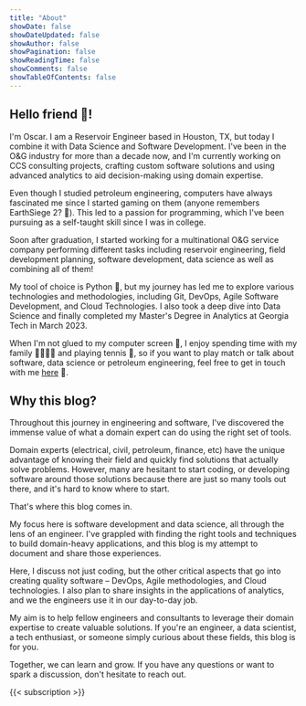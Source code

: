 ```yaml
---
title: "About"
showDate: false
showDateUpdated: false
showAuthor: false
showPagination: false
showReadingTime: false
showComments: false
showTableOfContents: false
---
```


## Hello friend 👋!
I'm Oscar.
I am a Reservoir Engineer based in Houston, TX,
but today I combine it with Data Science and Software Development.
I've been in the O&G industry for more than a decade now, and I'm currently working on 
CCS consulting projects, crafting custom software solutions and using advanced 
analytics to aid decision-making using domain expertise.

Even though I studied petroleum engineering, computers have always fascinated me since I 
started gaming on them (anyone remembers EarthSiege 2? 👀). This led to a passion for 
programming, which I've been pursuing as a self-taught skill since I was in college.

Soon after graduation, I started working for a multinational O&G service company 
performing different tasks including reservoir engineering, field development planning, 
software development, data science as well as combining all of them!

My tool of choice is Python 🐍, but my journey has led me to explore various technologies 
and methodologies, including Git, DevOps, Agile Software Development, and Cloud 
Technologies. I also took a deep dive into Data Science and finally completed my Master's 
Degree in Analytics at Georgia Tech in March 2023.

When I'm not glued to my computer screen 👀, I enjoy spending time with my family 👨‍👩‍👦‍👦 and 
playing tennis 🎾, so if you want to play match or talk about software, data science or 
petroleum engineering, feel free to get in touch with me [here](/contact) 🙂.

## Why this blog?
Throughout this journey in engineering and software, I've discovered the immense value 
of what a domain expert can do using the right set of tools. 

Domain experts (electrical, civil, petroleum, finance, etc) have the unique advantage of 
knowing their field and quickly find solutions that actually solve problems. 
However, many are hesitant to start coding, or developing software around those solutions 
because there are just so many tools out there, and it's hard to know where to start.

That's where this blog comes in.

My focus here is software development and data science, all through the lens of an 
engineer.
I've grappled with finding the right tools and techniques to build domain-heavy 
 applications, and this blog is my attempt to document and share those experiences.

Here, I discuss not just coding, but the other critical aspects that go into creating 
quality software – DevOps, Agile methodologies, and Cloud technologies. I also plan to 
share insights in the applications of analytics, and we the engineers use it in our 
day-to-day job.

My aim is to help fellow engineers and consultants to leverage their domain expertise to 
create valuable solutions. If you're an engineer, a data scientist, a tech enthusiast, 
or someone simply curious about these fields, this blog is for you.

Together, we can learn and grow. If you have any questions or want to spark a 
discussion, don't hesitate to reach out.

{{< subscription >}}